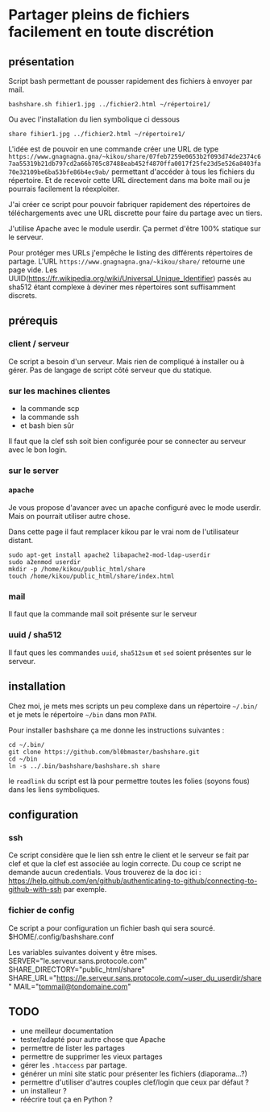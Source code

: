 # Partager pleins de fichiers facilement en toute discrétion

## présentation

Script bash permettant de pousser rapidement des fichiers à envoyer par mail.

    bashshare.sh fihier1.jpg ../fichier2.html ~/répertoire1/

Ou avec l'installation du lien symbolique ci dessous
 
    share fihier1.jpg ../fichier2.html ~/répertoire1/ 

L'idée est de pouvoir en une commande créer une URL de type `https://www.gnagnagna.gna/~kikou/share/07feb7259e0653b2f093d74de2374c67aa55319b21db797cd2a66b705c87488eab452f4870ffa0017f25fe23d5e526a8403fa70e32109be6ba53bfe86b4ec9ab/` permettant d'accéder à tous les fichiers du répertoire. Et de recevoir cette URL directement dans ma boite mail ou je pourrais facilement la réexploiter.

J'ai créer ce script pour pouvoir fabriquer rapidement des répertoires de téléchargements avec une URL discrette pour faire du partage avec un tiers.

J'utilise Apache avec le module userdir. Ça permet d'être 100% statique sur le serveur.

Pour protéger mes URLs j'empêche le listing des différents répertoires de partage. L'URL `https://www.gnagnagna.gna/~kikou/share/` retourne une page vide. Les UUID(https://fr.wikipedia.org/wiki/Universal_Unique_Identifier) passés au sha512 étant complexe à deviner mes répertoires sont suffisamment discrets. 

## prérequis

### client / serveur

Ce script a besoin d'un serveur. Mais rien de compliqué à installer ou à gérer. Pas de langage de script côté serveur que du statique. 

### sur les machines clientes

 - la commande scp
 - la commande ssh
 - et bash bien sûr

Il faut que la clef ssh soit bien configurée pour se connecter au serveur avec le bon login. 

### sur le server

#### apache

Je vous propose d'avancer avec un apache configuré avec le mode userdir. Mais on pourrait utiliser autre chose.

Dans cette page il faut remplacer kikou par le vrai nom de l'utilisateur distant.

```
sudo apt-get install apache2 libapache2-mod-ldap-userdir
sudo a2enmod userdir
mkdir -p /home/kikou/public_html/share
touch /home/kikou/public_html/share/index.html
```
### mail

Il faut que la commande mail soit présente sur le serveur

### uuid / sha512

Il faut ques les commandes `uuid`, `sha512sum` et `sed` soient présentes sur le serveur.

## installation

Chez moi, je mets mes scripts un peu complexe dans un répertoire `~/.bin/` et je mets le répertoire `~/bin` dans mon `PATH`.

Pour installer bashshare ça me donne les instructions suivantes : 

    cd ~/.bin/
    git clone https://github.com/bl0bmaster/bashshare.git
    cd ~/bin
    ln -s ../.bin/bashshare/bashshare.sh share

le `readlink` du script est là pour permettre toutes les folies (soyons fous) dans les liens symboliques.

## configuration

### ssh

Ce script considère que le lien ssh entre le client et le serveur se fait par clef et que la clef est associée au login correcte. Du coup ce script ne demande aucun credentials.
Vous trouverez de la doc ici :
https://help.github.com/en/github/authenticating-to-github/connecting-to-github-with-ssh
par exemple.

### fichier de config

Ce script a pour configuration un fichier bash qui sera sourcé.
    $HOME/.config/bashshare.conf

Les variables suivantes doivent y être mises.
	SERVER="le.serveur.sans.protocole.com"
	SHARE_DIRECTORY="public_html/share"
	SHARE_URL="https://le.serveur.sans.protocole.com/~user_du_userdir/share"
	MAIL="tommail@tondomaine.com"
    
 
## TODO 

 - une meilleur documentation
 - tester/adapté pour autre chose que Apache
 - permettre de lister les partages
 - permettre de supprimer les vieux partages
 - gérer les `.htaccess` par partage.
 - générer un mini site static pour présenter les fichiers (diaporama...?)
 - permettre d'utiliser d'autres couples clef/login que ceux par défaut ?
 - un installeur ?
 - réécrire tout ça en Python ?
